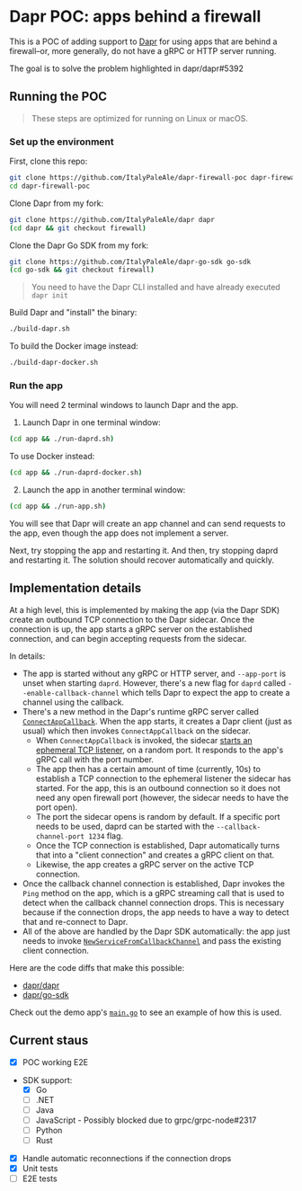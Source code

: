 # Dapr POC: apps behind a firewall

This is a POC of adding support to [Dapr](https://dapr.io) for using apps that are behind a firewall–or, more generally, do not have a gRPC or HTTP server running.

The goal is to solve the problem highlighted in dapr/dapr#5392

## Running the POC

> These steps are optimized for running on Linux or macOS.

### Set up the environment

First, clone this repo:

```sh
git clone https://github.com/ItalyPaleAle/dapr-firewall-poc dapr-firewall-poc
cd dapr-firewall-poc
```

Clone Dapr from my fork:

```sh
git clone https://github.com/ItalyPaleAle/dapr dapr
(cd dapr && git checkout firewall)
```

Clone the Dapr Go SDK from my fork:

```sh
git clone https://github.com/ItalyPaleAle/dapr-go-sdk go-sdk
(cd go-sdk && git checkout firewall)
```

> You need to have the Dapr CLI installed and have already executed `dapr init`

Build Dapr and "install" the binary:

```sh
./build-dapr.sh
```

To build the Docker image instead:

```sh
./build-dapr-docker.sh
```

### Run the app

You will need 2 terminal windows to launch Dapr and the app.

1. Launch Dapr in one terminal window:  
  
  ```sh
  (cd app && ./run-daprd.sh)
  ```

  To use Docker instead:

  ```sh
  (cd app && ./run-daprd-docker.sh)
  ```

2. Launch the app in another terminal window:  
  
  ```sh
  (cd app && ./run-app.sh)
  ```

You will see that Dapr will create an app channel and can send requests to the app, even though the app does not implement a server.

Next, try stopping the app and restarting it. And then, try stopping daprd and restarting it. The solution should recover automatically and quickly.

## Implementation details

At a high level, this is implemented by making the app (via the Dapr SDK) create an outbound TCP connection to the Dapr sidecar. Once the connection is up, the app starts a gRPC server on the established connection, and can begin accepting requests from the sidecar.

In details:

- The app is started without any gRPC or HTTP server, and `--app-port` is unset when starting `daprd`. However, there's a new flag for `daprd` called `--enable-callback-channel` which tells Dapr to expect the app to create a channel using the callback.
- There's a new method in the Dapr's runtime gRPC server called [`ConnectAppCallback`](https://github.com/ItalyPaleAle/dapr/blob/45a04142f826ce70d7bb290726da7e7be3cd4ec3/dapr/proto/runtime/v1/dapr.proto#L124). When the app starts, it creates a Dapr client (just as usual) which then invokes `ConnectAppCallback` on the sidecar.
  - When `ConnectAppCallback` is invoked, the sidecar [starts an ephemeral TCP listener](https://github.com/ItalyPaleAle/dapr/blob/45a04142f826ce70d7bb290726da7e7be3cd4ec3/pkg/grpc/api_connectappcallback.go#L31-L107), on a random port. It responds to the app's gRPC call with the port number.
  - The app then has a certain amount of time (currently, 10s) to establish a TCP connection to the ephemeral listener the sidecar has started. For the app, this is an outbound connection so it does not need any open firewall port (however, the sidecar needs to have the port open).
  - The port the sidecar opens is random by default. If a specific port needs to be used, daprd can be started with the `--callback-channel-port 1234` flag.
  - Once the TCP connection is established, Dapr automatically turns that into a "client connection" and creates a gRPC client on that.
  - Likewise, the app creates a gRPC server on the active TCP connection.
- Once the callback channel connection is established, Dapr invokes the `Ping` method on the app, which is a gRPC streaming call that is used to detect when the callback channel connection drops. This is necessary because if the connection drops, the app needs to have a way to detect that and re-connect to Dapr.
- All of the above are handled by the Dapr SDK automatically: the app just needs to invoke [`NewServiceFromCallbackChannel`](https://github.com/ItalyPaleAle/dapr-go-sdk/blob/e1ede39920d59860e183d9412796e5971183b0f1/service/grpc/service.go#L59-L87) and pass the existing client connection.

Here are the code diffs that make this possible:

- [dapr/dapr](https://github.com/ItalyPaleAle/dapr/compare/master...firewall)
- [dapr/go-sdk](https://github.com/ItalyPaleAle/dapr-go-sdk/compare/main...firewall)

Check out the demo app's [`main.go`](https://github.com/ItalyPaleAle/dapr-firewall-poc/blob/main/app/main.go) to see an example of how this is used.

## Current staus

- [X] POC working E2E
- SDK support:
  - [X] Go
  - [ ] .NET
  - [ ] Java
  - [ ] JavaScript - Possibly blocked due to grpc/grpc-node#2317
  - [ ] Python
  - [ ] Rust
- [X] Handle automatic reconnections if the connection drops
- [X] Unit tests
- [ ] E2E tests
